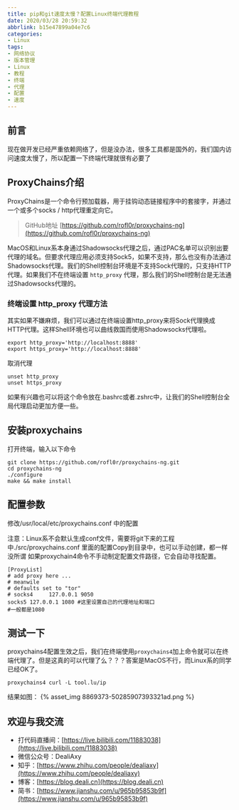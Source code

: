 ```yaml
---
title: pip和git速度太慢？配置Linux终端代理教程
date: 2020/03/28 20:59:32
abbrlink: b15e47899a04e7c6
categories:
- Linux
tags:
- 网络协议
- 版本管理
- Linux
- 教程
- 终端
- 代理
- 配置
- 速度
---
```

## 前言
现在做开发已经严重依赖网络了，但是没办法，很多工具都是国外的，我们国内访问速度太慢了，所以配置一下终端代理就很有必要了

## ProxyChains介绍
ProxyChains是一个命令行预加载器，用于挂钩动态链接程序中的套接字，并通过一个或多个socks / http代理重定向它。

> GitHub地址 [https://github.com/rofl0r/proxychains-ng](https://github.com/rofl0r/proxychains-ng)

MacOS和Linux系本身通过Shadowsocks代理之后，通过PAC名单可以识别出要代理的域名。但要求代理应用必须支持Sock5，如果不支持，那么也没有办法通过Shadowsocks代理。我们的Shell控制台环境是不支持Sock代理的，只支持HTTP代理。如果我们不在终端设置 `http_proxy` 代理，那么我们的Shell控制台是无法通过Shadowsocks代理的。

### 终端设置 http_proxy 代理方法
其实如果不嫌麻烦，我们可以通过在终端设置http_proxy来将Sock代理换成HTTP代理。这样Shell环境也可以曲线救国而使用Shadowsocks代理啦。
```
export http_proxy='http://localhost:8888'
export https_proxy='http://localhost:8888'
```

取消代理
```
unset http_proxy
unset https_proxy
```

如果有兴趣也可以将这个命令放在.bashrc或者.zshrc中，让我们的Shell控制台全局代理启动更加方便一些。

## 安装proxychains
打开终端，输入以下命令
```
git clone https://github.com/rofl0r/proxychains-ng.git
cd proxychains-ng
./configure
make && make install
```

## 配置参数
修改/usr/local/etc/proxychains.conf 中的配置

注意：Linux系不会默认生成conf文件，需要将git下来的工程中./src/proxychains.conf 里面的配置Copy到目录中，也可以手动创建，都一样没所谓
如果proxychain4命令不手动制定配置文件路径，它会自动寻找配置。

```
[ProxyList]
# add proxy here ...
# meanwile
# defaults set to "tor"
# socks4     127.0.0.1 9050
socks5 127.0.0.1 1080 #这里设置自己的代理地址和端口
#一般都是1080
```

## 测试一下
proxychains4配置生效之后，我们在终端使用`proxychains4`加上命令就可以在终端代理了。但是这真的可以代理了么？？？答案是MacOS不行，而Linux系的同学已经OK了。

```
proxychains4 curl -L tool.lu/ip
```

结果如图：
{% asset_img 8869373-50285907393321ad.png %}


## 欢迎与我交流
- 打代码直播间：[https://live.bilibili.com/11883038](https://live.bilibili.com/11883038)
- 微信公众号：DealiAxy
- 知乎：[https://www.zhihu.com/people/dealiaxy](https://www.zhihu.com/people/dealiaxy)
- 博客：[https://blog.deali.cn](https://blog.deali.cn)
- 简书：[https://www.jianshu.com/u/965b95853b9f](https://www.jianshu.com/u/965b95853b9f)
